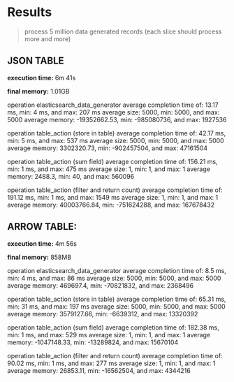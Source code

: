 # Results

> process 5 million data generated records (each slice should process more and more)

## JSON TABLE

**execution time:** 6m 41s

**final memory:** 1.01GB

operation elasticsearch_data_generator
average completion time of: 13.17 ms, min: 4 ms, and max: 207 ms
average size: 5000, min: 5000, and max: 5000
average memory: -19352662.53, min: -985080736, and max: 1927536

operation table_action (store in table)
average completion time of: 42.17 ms, min: 5 ms, and max: 537 ms
average size: 5000, min: 5000, and max: 5000
average memory: 3302320.73, min: -902457504, and max: 47161504

operation table_action (sum field)
average completion time of: 156.21 ms, min: 1 ms, and max: 475 ms
average size: 1, min: 1, and max: 1
average memory: 2488.3, min: 40, and max: 560096

operation table_action (filter and return count)
average completion time of: 191.12 ms, min: 1 ms, and max: 1549 ms
average size: 1, min: 1, and max: 1
average memory: 40003766.84, min: -751624288, and max: 167678432


## ARROW TABLE:

**execution time:** 4m 56s

**final memory:** 858MB

operation elasticsearch_data_generator
average completion time of: 8.5 ms, min: 4 ms, and max: 86 ms
average size: 5000, min: 5000, and max: 5000
average memory: 469697.4, min: -70821832, and max: 2368496

operation table_action (store in table)
average completion time of: 65.31 ms, min: 31 ms, and max: 197 ms
average size: 5000, min: 5000, and max: 5000
average memory: 3579127.66, min: -6639312, and max: 13320392

operation table_action (sum field)
average completion time of: 182.38 ms, min: 1 ms, and max: 529 ms
average size: 1, min: 1, and max: 1
average memory: -1047148.33, min: -13289824, and max: 15670104

operation table_action (filter and return count)
average completion time of: 90.02 ms, min: 1 ms, and max: 277 ms
average size: 1, min: 1, and max: 1
average memory: 26853.11, min: -16562504, and max: 4344216
